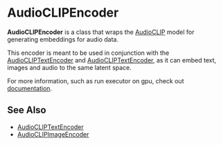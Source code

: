 # AudioCLIPEncoder

**AudioCLIPEncoder** is a class that wraps the [AudioCLIP](https://github.com/AndreyGuzhov/AudioCLIP) model for generating embeddings for audio data.

This encoder is meant to be used in conjunction with the [AudioCLIPTextEncoder](https://hub.jina.ai/executor/jfe8kovq) and [AudioCLIPTextEncoder](https://hub.jina.ai/executor/jfe8kovq), as it can embed text, images and audio to the same latent space.

For more information, such as run executor on gpu, check out [documentation](https://docs.jina.ai/tutorials/gpu-executor/).

## See Also
- [AudioCLIPTextEncoder](https://hub.jina.ai/executor/jfe8kovq)
- [AudioCLIPImageEncoder](https://hub.jina.ai/executor/3atsazub)
